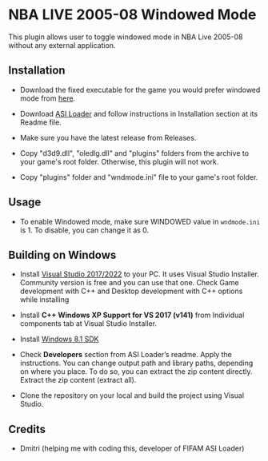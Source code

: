 # NBA LIVE 2005-08 Windowed Mode

This plugin allows user to toggle windowed mode in NBA Live 2005-08 without any external application.

## Installation

- Download the fixed executable for the game you would prefer windowed mode from [here](https://forums.nba-live.com/downloads.php?cat=263).

- Download [ASI Loader](https://forums.nba-live.com/downloads.php?view=detail&df_id=13583) and follow instructions in Installation section at its Readme file.

- Make sure you have the latest release from Releases.

- Copy "d3d9.dll", "oledlg.dll" and "plugins" folders from the archive to your game's root folder.
Otherwise, this plugin will not work.

- Copy "plugins" folder and "wndmode.ini" file to your game's root folder.

## Usage

- To enable Windowed mode, make sure WINDOWED value in ``wndmode.ini`` is 1. To disable, you can change it as 0.

## Building on Windows

- Install [Visual Studio 2017/2022](https://visualstudio.microsoft.com/vs/community/) to your PC. It uses Visual Studio Installer. Community version is free and you can use that one. Check Game development with C++ and Desktop development with C++ options while installing

- Install **C++ Windows XP Support for VS 2017 (v141)** from Individual components tab at Visual Studio Installer.

- Install [Windows 8.1 SDK](https://developer.microsoft.com/en-us/windows/downloads/sdk-archive/)

- Check **Developers** section from ASI Loader’s readme. Apply the instructions. You can change output path and library paths, depending on where you place. To do so, you can extract the zip content directly. Extract the zip content (extract all).

- Clone the repository on your local and build the project using Visual Studio.

## Credits

- Dmitri (helping me with coding this, developer of FIFAM ASI Loader)